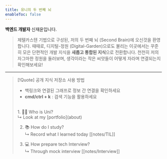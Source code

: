 ```yaml
---
title: 유니의 두 번째 뇌
enableToc: false
---
```


<strong>백엔드 개발자</strong> 신재윤입니다. <br>

> 제텔카스텐 기법으로 구성된, 저의 두 번째 뇌 (Second Brain)에 오신것을 환영합니다. 때때로, 디지털-정원 (Digital-Garden)으로도 불리는 이곳에서는 꾸준히 모은 단편적인 개발 지식을 <strong>새롭고 통합된 지식</strong>으로 전환합니다. 천천히 저의 자그마한 정원을 둘러보며,  생각이라는 작은 씨앗들이 어떻게 자라며 연결되는지 확인해보세요!

<hr>


> [!Quote] 공개 지식 저장소 사용 방법 
> - 백링크와 연결된 그래프로 정보 간 연결을 확인하세요
> - **cmd/ctrl + k**  : 검색 기능을 활용하세요
> <br>
> 1.  🧑‍💻 Who is Uni? <br>
> ↳ Look at my [portfolio](about) <br> 
> 
> 2. 📚 How do I study? <br>
> ↳ Record what I learned today [[notes/TIL]] <br>
> 
> 3. 💻  How prepare tech Interview? <br>
> ↳ Through mock interview [[notes/Interview]] <br>
